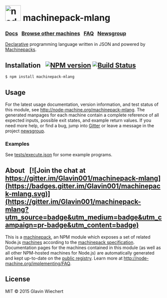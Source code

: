 
<h1>
  <a href="http://node-machine.org" title="Node-Machine public registry"><img alt="node-machine logo" title="Node-Machine Project" src="http://node-machine.org/images/machine-anthropomorph-for-white-bg.png" width="50" /></a>
  machinepack-mlang
</h1>

### [Docs](http://node-machine.org/machinepack-mlang) &nbsp; [Browse other machines](http://node-machine.org/machinepacks) &nbsp;  [FAQ](http://node-machine.org/implementing/FAQ)  &nbsp;  [Newsgroup](https://groups.google.com/forum/?hl=en#!forum/node-machine)

[Declarative](http://latentflip.com/imperative-vs-declarative/) programming language written in JSON and powered by [Machinepacks](http://node-machine.org/machinepacks).

## Installation &nbsp; [![NPM version](https://badge.fury.io/js/machinepack-mlang.svg)](http://badge.fury.io/js/machinepack-mlang) [![Build Status](https://travis-ci.org/Glavin001/auto-machine.svg?branch=master)](https://travis-ci.org/Glavin001/auto-machine)

```sh
$ npm install machinepack-mlang
```

## Usage

For the latest usage documentation, version information, and test status of this module, see <a href="http://node-machine.org/machinepack-mlang" title="Generate code from JSON, representing complex tasks and their requirements using Machinepacks (for node.js)">http://node-machine.org/machinepack-mlang</a>.  The generated manpages for each machine contain a complete reference of all expected inputs, possible exit states, and example return values.  If you need more help, or find a bug, jump into [Gitter](https://gitter.im/node-machine/general) or leave a message in the project [newsgroup](https://groups.google.com/forum/?hl=en#!forum/node-machine).

### Examples

See [tests/execute.json](https://github.com/Glavin001/machinepack-mlang/blob/master/tests/execute.json) for some example programs.

## About  &nbsp; [![Join the chat at https://gitter.im/Glavin001/machinepack-mlang](https://badges.gitter.im/Glavin001/machinepack-mlang.svg)](https://gitter.im/Glavin001/machinepack-mlang?utm_source=badge&utm_medium=badge&utm_campaign=pr-badge&utm_content=badge)

This is a [machinepack](http://node-machine.org/machinepacks), an NPM module which exposes a set of related Node.js [machines](http://node-machine.org/spec/machine) according to the [machinepack specification](http://node-machine.org/spec/machinepack).
Documentation pages for the machines contained in this module (as well as all other NPM-hosted machines for Node.js) are automatically generated and kept up-to-date on the <a href="http://node-machine.org" title="Public machine registry for Node.js">public registry</a>.
Learn more at <a href="http://node-machine.org/implementing/FAQ" title="Machine Project FAQ (for implementors)">http://node-machine.org/implementing/FAQ</a>.

## License

MIT &copy; 2015 Glavin Wiechert

